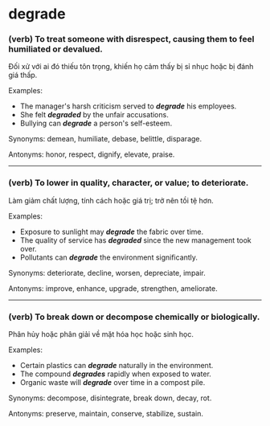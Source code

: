 # degrade

### (verb) To treat someone with disrespect, causing them to feel humiliated or devalued.

Đối xử với ai đó thiếu tôn trọng, khiến họ cảm thấy bị sỉ nhục hoặc bị đánh giá thấp.

Examples:
- The manager's harsh criticism served to **_degrade_** his employees.
- She felt **_degraded_** by the unfair accusations.
- Bullying can **_degrade_** a person's self-esteem.

Synonyms: demean, humiliate, debase, belittle, disparage.

Antonyms: honor, respect, dignify, elevate, praise.

---

### (verb) To lower in quality, character, or value; to deteriorate.

Làm giảm chất lượng, tính cách hoặc giá trị; trở nên tồi tệ hơn.

Examples:
- Exposure to sunlight may **_degrade_** the fabric over time.
- The quality of service has **_degraded_** since the new management took over.
- Pollutants can **_degrade_** the environment significantly.

Synonyms: deteriorate, decline, worsen, depreciate, impair.

Antonyms: improve, enhance, upgrade, strengthen, ameliorate.

---

### (verb) To break down or decompose chemically or biologically.

Phân hủy hoặc phân giải về mặt hóa học hoặc sinh học.

Examples:
- Certain plastics can **_degrade_** naturally in the environment.
- The compound **_degrades_** rapidly when exposed to water.
- Organic waste will **_degrade_** over time in a compost pile.

Synonyms: decompose, disintegrate, break down, decay, rot.

Antonyms: preserve, maintain, conserve, stabilize, sustain. 
